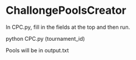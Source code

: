 # ChallongePoolsCreator

In CPC.py, fill in the fields at the top and then run.

python CPC.py (tournament_id)

Pools will be in output.txt

